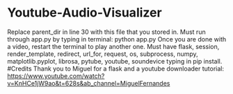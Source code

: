 # Youtube-Audio-Visualizer
Replace parent_dir in line 30 with this file that you stored in.
Must run through app.py by typing in terminal: python app.py
Once you are done with a video, restart the terminal to play another one.
Must have flask, session, render_template, redirect, url_for, request, os, subprocess, numpy, matplotlib.pyplot, librosa, pytube, youtube, soundevice typing in pip install.
#Credits
Thank you to Miguel for a flask and a youtube downloader tutorial: https://www.youtube.com/watch?v=KnHCe1jW9ao&t=628s&ab_channel=MiguelFernandes
